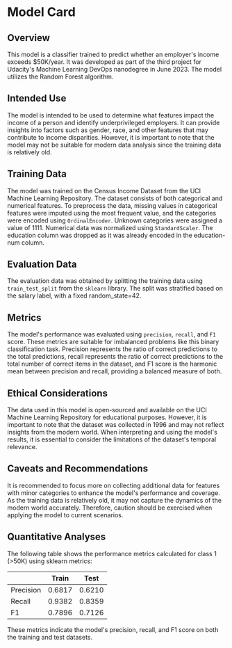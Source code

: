 # Model Card

## Overview

This model is a classifier trained to predict whether an employer's income exceeds $50K/year. It was developed as part of the third project for Udacity's Machine Learning DevOps nanodegree in June 2023. The model utilizes the Random Forest algorithm.

## Intended Use

The model is intended to be used to determine what features impact the income of a person and identify underprivileged employers. It can provide insights into factors such as gender, race, and other features that may contribute to income disparities. However, it is important to note that the model may not be suitable for modern data analysis since the training data is relatively old.

## Training Data

The model was trained on the Census Income Dataset from the UCI Machine Learning Repository. The dataset consists of both categorical and numerical features. To preprocess the data, missing values in categorical features were imputed using the most frequent value, and the categories were encoded using `OrdinalEncoder`. Unknown categories were assigned a value of 1111. Numerical data was normalized using `StandardScaler`. The education column was dropped as it was already encoded in the education-num column.

## Evaluation Data

The evaluation data was obtained by splitting the training data using `train_test_split` from the `sklearn` library. The split was stratified based on the salary label, with a fixed random_state=42.

## Metrics

The model's performance was evaluated using `precision`, `recall`, and `F1` score. These metrics are suitable for imbalanced problems like this binary classification task. Precision represents the ratio of correct predictions to the total predictions, recall represents the ratio of correct predictions to the total number of correct items in the dataset, and F1 score is the harmonic mean between precision and recall, providing a balanced measure of both.

## Ethical Considerations

The data used in this model is open-sourced and available on the UCI Machine Learning Repository for educational purposes. However, it is important to note that the dataset was collected in 1996 and may not reflect insights from the modern world. When interpreting and using the model's results, it is essential to consider the limitations of the dataset's temporal relevance.

## Caveats and Recommendations

It is recommended to focus more on collecting additional data for features with minor categories to enhance the model's performance and coverage. As the training data is relatively old, it may not capture the dynamics of the modern world accurately. Therefore, caution should be exercised when applying the model to current scenarios.

## Quantitative Analyses

The following table shows the performance metrics calculated for class 1 (>50K) using sklearn metrics:

|        | Train | Test  |
|--------|-------|-------|
| Precision | 0.6817 | 0.6210 |
| Recall    | 0.9382 | 0.8359 |
| F1        | 0.7896 | 0.7126 |

These metrics indicate the model's precision, recall, and F1 score on both the training and test datasets.